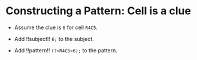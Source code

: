 # Constructing a Pattern: Cell is a clue

<!-- %% svg-grid: none -->

* Assume the clue is `6` for cell `R4C5`.

* Add !!subject!! `6;` to the subject.

* Add !!pattern!! `(?<R4C5>6);` to the pattern.
